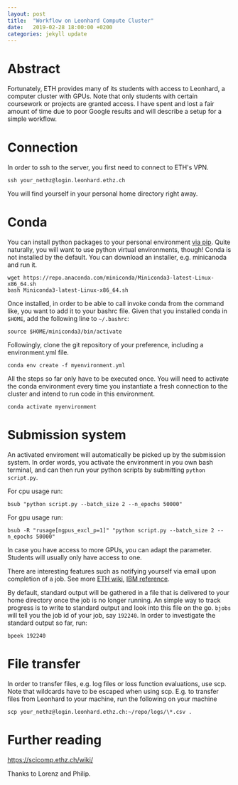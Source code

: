 ```yaml
---
layout: post
title:  "Workflow on Leonhard Compute Cluster"
date:   2019-02-28 18:00:00 +0200
categories: jekyll update
---
```


# Abstract
Fortunately, ETH provides many of its students with access to Leonhard, a computer cluster with GPUs. Note that only students with certain coursework or projects are granted access. I have spent and lost a fair amount of time due to poor Google results and will describe a setup for a simple workflow.

# Connection
In order to ssh to the server, you first need to connect to ETH's VPN.

`ssh your_nethz@login.leonhard.ethz.ch`

You will find yourself in your personal home directory right away.

# Conda
You can install python packages to your personal environment [via pip](https://scicomp.ethz.ch/wiki/Python#Installing_a_Python_package.2C_using_PIP). Quite naturally, you will want to use python virtual environments, though! Conda is not installed by the default. You can download an installer, e.g. minicanoda and run it.

```
wget https://repo.anaconda.com/miniconda/Miniconda3-latest-Linux-x86_64.sh
bash Miniconda3-latest-Linux-x86_64.sh
```

Once installed, in order to be able to call invoke conda from the command like, you want to add it to your bashrc file. Given that you installed conda in `$HOME`, add the following line to `~/.bashrc`:

`source $HOME/miniconda3/bin/activate`

Followingly, clone the git repository of your preference, including a environment.yml file.

`conda env create -f myenvironment.yml`

All the steps so far only have to be executed once. You will need to activate the conda environment every time you instantiate a fresh connection to the cluster and intend to run code in this environment.

`conda activate myenvironment`

# Submission system
An activated enviroment will automatically be picked up by the submission system. In order words, you activate the environment in you own bash terminal, and can then run your python scripts by submitting `python script.py`.

For cpu usage run:

`bsub "python script.py --batch_size 2 --n_epochs 50000"`

For gpu usage run:

`bsub -R "rusage[ngpus_excl_p=1]" "python script.py --batch_size 2 --n_epochs 50000"`

In case you have access to more GPUs, you can adapt the parameter. Students will usually only have access to one.

There are interesting features such as notifying yourself via email upon completion of a job. See more [ETH wiki](https://scicomp.ethz.ch/wiki/Using_the_batch_system), [IBM reference](https://www.ibm.com/support/knowledgecenter/en/SSETD4_9.1.2/lsf_command_ref/bsub.1.html).

By default, standard output will be gathered in a file that is delivered to your home directory once the job is no longer running.
An simple way to track progress is to write to standard output and look into this file on the go. `bjobs` will tell you the job id of your job, say `192240`.
In order to investigate the standard output so far, run:

`bpeek 192240`

# File transfer
In order to transfer files, e.g. log files or loss function evaluations, use scp. Note that wildcards have to be escaped when using scp. E.g. to transfer files from Leonhard to your machine, run the following on your machine

`scp your_nethz@login.leonhard.ethz.ch:~/repo/logs/\*.csv .`

# Further reading
https://scicomp.ethz.ch/wiki/

Thanks to Lorenz and Philip.
